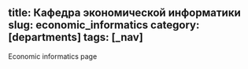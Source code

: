title: Кафедра экономической информатики
slug: economic_informatics
category: [departments]
tags: [_nav]
---

Economic informatics page